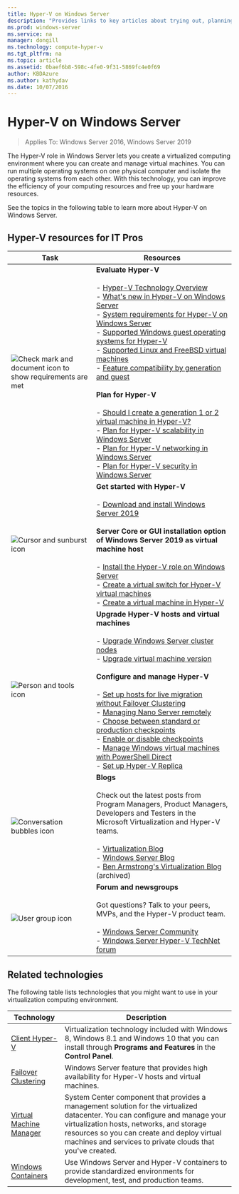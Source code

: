 ```yaml
---
title: Hyper-V on Windows Server
description: "Provides links to key articles about trying out, planning, deploying, and managing Hyper-V"
ms.prod: windows-server
ms.service: na
manager: dongill
ms.technology: compute-hyper-v
ms.tgt_pltfrm: na
ms.topic: article
ms.assetid: 0baef6b8-598c-4fe0-9f31-5869fc4e0f69
author: KBDAzure
ms.author: kathydav
ms.date: 10/07/2016
---
```

# Hyper-V on Windows Server

>Applies To: Windows Server 2016, Windows Server 2019

The Hyper-V role in Windows Server lets you create a virtualized computing environment where you can create and manage virtual machines. You can run multiple operating systems on one physical computer and isolate the operating systems from each other. With this technology, you can improve the efficiency of your computing resources and free up your hardware resources.

See the topics in the following table to learn more about Hyper-V on Windows Server.

## Hyper-V resources for IT Pros

|Task |Resources|
|---|---|
|![Check mark and document icon to show requirements are met](media/All_Symbols_MeetsRequirements.png)|**Evaluate Hyper-V**<br /><br />- [Hyper-V Technology Overview](Hyper-V-Technology-Overview.md)<br />- [What's new in Hyper-V on Windows Server](What-s-new-in-Hyper-V-on-Windows.md)<br />- [System requirements for Hyper-V on Windows Server](System-requirements-for-Hyper-V-on-Windows.md)<br />- [Supported Windows guest operating systems for Hyper-V](Supported-Windows-guest-operating-systems-for-Hyper-V-on-Windows.md) <br />- [Supported Linux and FreeBSD virtual machines](Supported-Linux-and-FreeBSD-virtual-machines-for-Hyper-V-on-Windows.md)<br />- [Feature compatibility by generation and guest](Hyper-V-feature-compatibility-by-generation-and-guest.md) <br /><br />**Plan for Hyper-V**<br /><br />- [Should I create a generation 1 or 2 virtual machine in Hyper-V?](plan/Should-I-create-a-generation-1-or-2-virtual-machine-in-Hyper-V.md) <br />- [Plan for Hyper-V scalability in Windows Server](plan/plan-hyper-v-scalability-in-windows-server.md) <br />- [Plan for Hyper-V networking in Windows Server](plan/plan-hyper-v-networking-in-windows-server.md) <br />- [Plan for Hyper-V security in Windows Server](plan/plan-hyper-v-security-in-windows-server.md)|
|![Cursor and sunburst icon](media/All_Symbols_GetStarted.png)|**Get started with Hyper-V**<br /><br />- [Download and install Windows Server 2019](https://www.microsoft.com/evalcenter/evaluate-windows-server-2019)<br /><br />**Server Core or GUI installation option of Windows Server 2019 as virtual machine host**<br /><br />- [Install the Hyper-V role on Windows Server](get-started/Install-the-Hyper-V-role-on-Windows-Server.md)<br />- [Create a virtual switch for Hyper-V virtual machines](get-started/Create-a-virtual-switch-for-Hyper-V-virtual-machines.md)<br />- [Create a virtual machine in Hyper-V](get-started/Create-a-virtual-machine-in-Hyper-V.md)|
|![Person and tools icon](media/All_Symbols_Administrator.png)|**Upgrade Hyper-V hosts and virtual machines**<br /><br />- [Upgrade Windows Server cluster nodes](../../failover-clustering/Cluster-Operating-System-Rolling-Upgrade.md)<br />- [Upgrade virtual machine version](deploy/Upgrade-virtual-machine-version-in-Hyper-V-on-Windows-or-Windows-Server.md)<br /><br />**Configure and manage Hyper-V**<br /><br />- [Set up hosts for live migration without Failover Clustering](deploy/Set-up-hosts-for-live-migration-without-Failover-Clustering.md)<br />- [Managing Nano Server remotely](../../get-started/manage-nano-server.md)<br />- [Choose between standard or production checkpoints](manage/Choose-between-standard-or-production-checkpoints-in-Hyper-V.md)<br />- [Enable or disable checkpoints](manage/Enable-or-disable-checkpoints-in-Hyper-V.md)<br />- [Manage Windows virtual machines with PowerShell Direct](manage/Manage-Windows-virtual-machines-with-PowerShell-Direct.md)<br />- [Set up Hyper-V Replica](manage/Set-up-Hyper-V-Replica.md)|
|![Conversation bubbles icon](media/All_Symbols_Chat.png)|**Blogs**<br /><br />Check out the latest posts from Program Managers, Product Managers, Developers and Testers in the Microsoft Virtualization and Hyper-V teams.<br /><br />- [Virtualization Blog](https://blogs.technet.com/b/virtualization/)<br />- [Windows Server Blog](https://blogs.technet.com/b/windowsserver/)<br />- [Ben Armstrong's Virtualization Blog](https://blogs.msdn.com/b/virtual_pc_guy/) (archived)|
|![User group icon](media/All_Symbols_Users_Group.png)|**Forum and newsgroups**<br /><br />Got questions? Talk to your peers, MVPs, and the Hyper-V product team.<br /><br />- [Windows Server Community](https://techcommunity.microsoft.com/t5/Windows-Server/ct-p/Windows-Server)<br />- [Windows Server Hyper-V TechNet forum](https://social.technet.microsoft.com/Forums/windowsserver/home?forum=winserverhyperv)|

## Related technologies

The following table lists technologies that you might want to use in your virtualization computing environment.

|Technology|Description|
|--------------|---------------|
|[Client Hyper-V](https://docs.microsoft.com/virtualization/hyper-v-on-windows/index)|Virtualization technology included with Windows 8, Windows 8.1 and Windows 10 that you can install through **Programs and Features** in the **Control Panel**.|
|[Failover Clustering](https://docs.microsoft.com/windows-server/failover-clustering/whats-new-in-failover-clustering)|Windows Server feature that provides high availability for Hyper-V hosts and virtual machines.|
|[Virtual Machine Manager](https://docs.microsoft.com/system-center/vmm/overview)|System Center component that provides a management solution for the virtualized datacenter. You can configure and manage your virtualization hosts, networks, and storage resources so you can create and deploy virtual machines and services to private clouds that you've created.|
|[Windows Containers](https://docs.microsoft.com/virtualization/windowscontainers/)|Use Windows Server and Hyper-V containers to provide standardized environments for development, test, and production teams.|